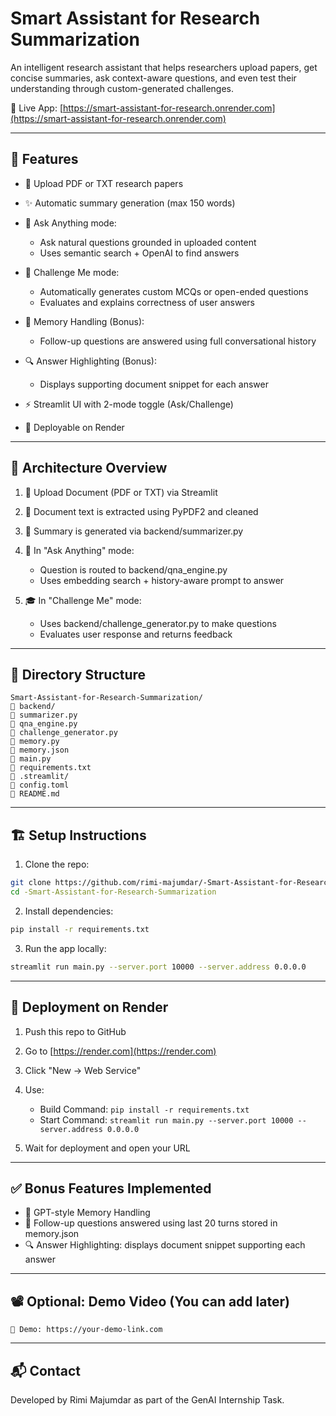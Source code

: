 # Smart Assistant for Research Summarization 

An intelligent research assistant that helps researchers upload papers, get concise summaries, ask context-aware questions, and even test their understanding through custom-generated challenges.

🔗 Live App: [https://smart-assistant-for-research.onrender.com](https://smart-assistant-for-research.onrender.com)

---

## 🧠 Features

* 📄 Upload PDF or TXT research papers
* ✨ Automatic summary generation (max 150 words)
* 💬 Ask Anything mode:

  * Ask natural questions grounded in uploaded content
  * Uses semantic search + OpenAI to find answers

* 🎯 Challenge Me mode:

  * Automatically generates custom MCQs or open-ended questions
  * Evaluates and explains correctness of user answers

* 🧵 Memory Handling (Bonus):

 
  * Follow-up questions are answered using full conversational history

* 🔍 Answer Highlighting (Bonus):

  * Displays supporting document snippet for each answer

* ⚡ Streamlit UI with 2-mode toggle (Ask/Challenge)
* 🚀 Deployable on Render

---

## 🧱 Architecture Overview

1. 📂 Upload Document (PDF or TXT) via Streamlit
2. 📃 Document text is extracted using PyPDF2 and cleaned
3. 🧠 Summary is generated via backend/summarizer.py
4. 💬 In "Ask Anything" mode:

   * Question is routed to backend/qna\_engine.py
   * Uses embedding search + history-aware prompt to answer

5. 🎓 In "Challenge Me" mode:

   * Uses backend/challenge\_generator.py to make  questions
   * Evaluates user response and returns feedback



---

## 📁 Directory Structure

```
Smart-Assistant-for-Research-Summarization/
🔼 backend/
🔼 summarizer.py
🔼 qna_engine.py
🔼 challenge_generator.py
🔼 memory.py
🔼 memory.json
🔼 main.py
🔼 requirements.txt
🔼 .streamlit/
🔼 config.toml
🔼 README.md
```

---

## 🏗️ Setup Instructions

1. Clone the repo:

```bash
git clone https://github.com/rimi-majumdar/-Smart-Assistant-for-Research-Summarization.git
cd -Smart-Assistant-for-Research-Summarization
```

2. Install dependencies:

```bash
pip install -r requirements.txt
```

3. Run the app locally:

```bash
streamlit run main.py --server.port 10000 --server.address 0.0.0.0
```

---

## 🚀 Deployment on Render

1. Push this repo to GitHub
2. Go to [https://render.com](https://render.com)
3. Click "New → Web Service"
4. Use:

   * Build Command: `pip install -r requirements.txt`
   * Start Command: `streamlit run main.py --server.port 10000 --server.address 0.0.0.0`
5. Wait for deployment and open your URL

---

## ✅ Bonus Features Implemented

* 🧵 GPT-style Memory Handling
* 🧠 Follow-up questions answered using last 20 turns stored in memory.json
* 🔍 Answer Highlighting: displays document snippet supporting each answer

---

## 📽️ Optional: Demo Video (You can add later)

```
🎥 Demo: https://your-demo-link.com
```

---

## 📬 Contact

Developed by Rimi Majumdar as part of the GenAI Internship Task.
